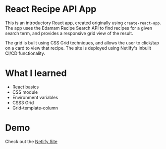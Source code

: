 # React Recipe API App

This is an introductory React app, created originally using `create-react-app`. The app uses the Edamam Recipe Search API to find recipes for a given search term, and provides a responsive grid view of the result.

The grid is built using CSS Grid techniques, and allows the user to click/tap on a card to view that recipe. The site is deployed using Netlify's inbuilt CI/CD functionality.

# What I learned

- React basics
- CSS module
- Environment variables
- CSS3 Grid
- Grid-template-column

# Demo

Check out the [Netlify Site](https://orangegrove1955-react-recipe.netlify.com)
